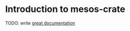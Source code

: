# Introduction to mesos-crate

TODO: write [great documentation](http://jacobian.org/writing/great-documentation/what-to-write/)
